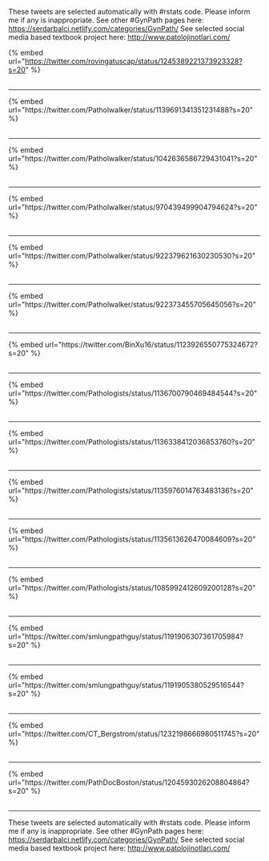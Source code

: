 

These tweets are selected automatically with #rstats code. Please inform me if any is inappropriate.
See other #GynPath pages here: https://serdarbalci.netlify.com/categories/GynPath/ 
See selected social media based textbook project here: http://www.patolojinotlari.com/

{% embed url="https://twitter.com/rovingatuscap/status/1245389221373923328?s=20" %}<br>
<br>
<hr>
{% embed url="https://twitter.com/Patholwalker/status/1139691341351231488?s=20" %}<br>
<br>
<hr>
{% embed url="https://twitter.com/Patholwalker/status/1042636586729431041?s=20" %}<br>
<br>
<hr>
{% embed url="https://twitter.com/Patholwalker/status/970439499904794624?s=20" %}<br>
<br>
<hr>
{% embed url="https://twitter.com/Patholwalker/status/922379621630230530?s=20" %}<br>
<br>
<hr>
{% embed url="https://twitter.com/Patholwalker/status/922373455705645056?s=20" %}<br>
<br>
<hr>
{% embed url="https://twitter.com/BinXu16/status/1123926550775324672?s=20" %}<br>
<br>
<hr>
{% embed url="https://twitter.com/Pathologists/status/1136700790469484544?s=20" %}<br>
<br>
<hr>
{% embed url="https://twitter.com/Pathologists/status/1136338412036853760?s=20" %}<br>
<br>
<hr>
{% embed url="https://twitter.com/Pathologists/status/1135976014763483136?s=20" %}<br>
<br>
<hr>
{% embed url="https://twitter.com/Pathologists/status/1135613626470084609?s=20" %}<br>
<br>
<hr>
{% embed url="https://twitter.com/Pathologists/status/1085992412609200128?s=20" %}<br>
<br>
<hr>
{% embed url="https://twitter.com/smlungpathguy/status/1191906307361705984?s=20" %}<br>
<br>
<hr>
{% embed url="https://twitter.com/smlungpathguy/status/1191905380529516544?s=20" %}<br>
<br>
<hr>
{% embed url="https://twitter.com/CT_Bergstrom/status/1232198666980511745?s=20" %}<br>
<br>
<hr>
{% embed url="https://twitter.com/PathDocBoston/status/1204593026208804864?s=20" %}<br>
<br>
<hr>


These tweets are selected automatically with #rstats code. Please inform me if any is inappropriate.
See other #GynPath pages here: https://serdarbalci.netlify.com/categories/GynPath/ 
See selected social media based textbook project here: http://www.patolojinotlari.com/
